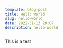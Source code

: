 ```yaml
---
template: blog-post
title: Hello World
slug: hello-world
date: 2022-01-13 20:07
description: hello-world
---
```

This is a test